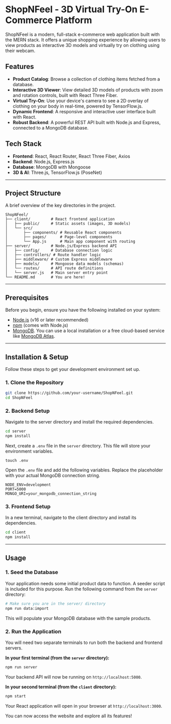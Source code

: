# ShopNFeel - 3D Virtual Try-On E-Commerce Platform

ShopNFeel is a modern, full-stack e-commerce web application built with the MERN stack. It offers a unique shopping experience by allowing users to view products as interactive 3D models and virtually try on clothing using their webcam.

## Features

- **Product Catalog**: Browse a collection of clothing items fetched from a database.
- **Interactive 3D Viewer**: View detailed 3D models of products with zoom and rotation controls, built with React Three Fiber.
- **Virtual Try-On**: Use your device's camera to see a 2D overlay of clothing on your body in real-time, powered by TensorFlow.js.
- **Dynamic Frontend**: A responsive and interactive user interface built with React.
- **Robust Backend**: A powerful REST API built with Node.js and Express, connected to a MongoDB database.

## Tech Stack

- **Frontend**: React, React Router, React Three Fiber, Axios
- **Backend**: Node.js, Express.js
- **Database**: MongoDB with Mongoose
- **3D & AI**: Three.js, TensorFlow.js (PoseNet)

---

## Project Structure

A brief overview of the key directories in the project.

```
ShopNFeel/
├── client/         # React frontend application
│   ├── public/     # Static assets (images, 3D models)
│   └── src/
│       ├── components/ # Reusable React components
│       ├── pages/      # Page-level components
│       └── App.js      # Main app component with routing
├── server/         # Node.js/Express backend API
│   ├── config/     # Database connection logic
│   ├── controllers/ # Route handler logic
│   ├── middleware/ # Custom Express middleware
│   ├── models/     # Mongoose data models (schemas)
│   └── routes/     # API route definitions
│   └── server.js   # Main server entry point
└── README.md       # You are here!
```

---

## Prerequisites

Before you begin, ensure you have the following installed on your system:
- [Node.js](https://nodejs.org/en/) (v16 or later recommended)
- [npm](https://www.npmjs.com/) (comes with Node.js)
- [MongoDB](https://www.mongodb.com/try/download/community). You can use a local installation or a free cloud-based service like [MongoDB Atlas](https://www.mongodb.com/cloud/atlas).

---

## Installation & Setup

Follow these steps to get your development environment set up.

### 1. Clone the Repository

```bash
git clone https://github.com/your-username/ShopNFeel.git
cd ShopNFeel
```

### 2. Backend Setup

Navigate to the server directory and install the required dependencies.

```bash
cd server
npm install
```

Next, create a `.env` file in the `server` directory. This file will store your environment variables.

```
touch .env
```

Open the `.env` file and add the following variables. Replace the placeholder with your actual MongoDB connection string.

```env
NODE_ENV=development
PORT=5000
MONGO_URI=your_mongodb_connection_string
```

### 3. Frontend Setup

In a new terminal, navigate to the client directory and install its dependencies.

```bash
cd client
npm install
```

---

## Usage

### 1. Seed the Database

Your application needs some initial product data to function. A seeder script is included for this purpose. Run the following command from the `server` directory:

```bash
# Make sure you are in the server/ directory
npm run data:import
```
This will populate your MongoDB database with the sample products.

### 2. Run the Application

You will need two separate terminals to run both the backend and frontend servers.

**In your first terminal (from the `server` directory):**
```bash
npm run server
```
Your backend API will now be running on `http://localhost:5000`.

**In your second terminal (from the `client` directory):**
```bash
npm start
```
Your React application will open in your browser at `http://localhost:3000`.

You can now access the website and explore all its features!